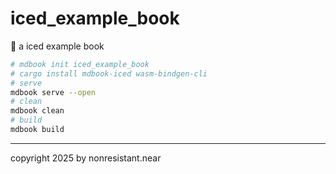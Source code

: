# iced_example_book
 🧊 a iced example book


```sh
# mdbook init iced_example_book
# cargo install mdbook-iced wasm-bindgen-cli
# serve
mdbook serve --open
# clean
mdbook clean
# build
mdbook build
```

---


copyright 2025 by nonresistant.near